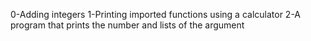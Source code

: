 0-Adding integers
1-Printing imported functions using a calculator
2-A program that prints the number and lists of the argument

